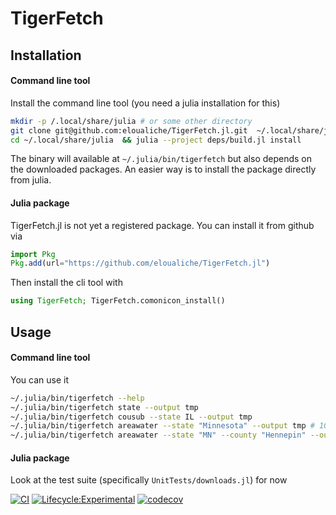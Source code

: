 # TigerFetch

## Installation

#### Command line tool
Install the command line tool (you need a julia installation for this)
```bash
mkdir -p /.local/share/julia # or some other directory 
git clone git@github.com:eloualiche/TigerFetch.jl.git  ~/.local/share/julia
cd ~/.local/share/julia  && julia --project deps/build.jl install
```

The binary will available at `~/.julia/bin/tigerfetch` but also depends on the downloaded packages.
An easier way is to install the package directly from julia. 

#### Julia package

TigerFetch.jl is not yet a registered package. 
You can install it from github via
```julia
import Pkg
Pkg.add(url="https://github.com/eloualiche/TigerFetch.jl")
```

Then install the cli tool with
```julia
using TigerFetch; TigerFetch.comonicon_install()
````



## Usage

#### Command line tool

You can use it 
```bash
~/.julia/bin/tigerfetch --help
~/.julia/bin/tigerfetch state --output tmp
~/.julia/bin/tigerfetch cousub --state IL --output tmp 
~/.julia/bin/tigerfetch areawater --state "Minnesota" --output tmp # 10,000 lakes
~/.julia/bin/tigerfetch areawater --state "MN" --county "Hennepin" --output tmp 
```


#### Julia package

Look at the test suite (specifically `UnitTests/downloads.jl`) for now




[![CI](https://github.com/eloualiche/TigerFetch.jl/actions/workflows/CI.yml/badge.svg)](https://github.com/eloualiche/TigerFetch.jl/actions/workflows/CI.yml)
[![Lifecycle:Experimental](https://img.shields.io/badge/Lifecycle-Experimental-339999)](https://github.com/eloualiche/Prototypes.jl/actions/workflows/CI.yml)
[![codecov](https://codecov.io/gh/eloualiche/TigerFetch.jl/graph/badge.svg?token=OZRTOQU9H6)](https://codecov.io/gh/eloualiche/TigerFetch.jl)


